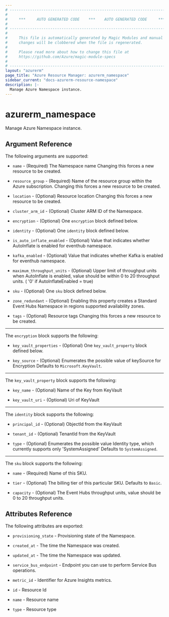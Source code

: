 ```yaml
---
# ----------------------------------------------------------------------------
#
#     ***     AUTO GENERATED CODE    ***    AUTO GENERATED CODE     ***
#
# ----------------------------------------------------------------------------
#
#     This file is automatically generated by Magic Modules and manual
#     changes will be clobbered when the file is regenerated.
#
#     Please read more about how to change this file at
#     https://github.com/Azure/magic-module-specs
#
# ----------------------------------------------------------------------------
layout: "azurerm"
page_title: "Azure Resource Manager: azurerm_namespace"
sidebar_current: "docs-azurerm-resource-namespace"
description: |-
  Manage Azure Namespace instance.
---
```


# azurerm_namespace

Manage Azure Namespace instance.


## Argument Reference

The following arguments are supported:

* `name` - (Required) The Namespace name Changing this forces a new resource to be created.

* `resource_group` - (Required) Name of the resource group within the Azure subscription. Changing this forces a new resource to be created.

* `location` - (Optional) Resource location Changing this forces a new resource to be created.

* `cluster_arm_id` - (Optional) Cluster ARM ID of the Namespace.

* `encryption` - (Optional) One `encryption` block defined below.

* `identity` - (Optional) One `identity` block defined below.

* `is_auto_inflate_enabled` - (Optional) Value that indicates whether AutoInflate is enabled for eventhub namespace.

* `kafka_enabled` - (Optional) Value that indicates whether Kafka is enabled for eventhub namespace.

* `maximum_throughput_units` - (Optional) Upper limit of throughput units when AutoInflate is enabled, value should be within 0 to 20 throughput units. ( '0' if AutoInflateEnabled = true)

* `sku` - (Optional) One `sku` block defined below.

* `zone_redundant` - (Optional) Enabling this property creates a Standard Event Hubs Namespace in regions supported availability zones.

* `tags` - (Optional) Resource tags Changing this forces a new resource to be created.

---

The `encryption` block supports the following:

* `key_vault_properties` - (Optional) One `key_vault_property` block defined below.

* `key_source` - (Optional) Enumerates the possible value of keySource for Encryption Defaults to `Microsoft.KeyVault`.


---

The `key_vault_property` block supports the following:

* `key_name` - (Optional) Name of the Key from KeyVault

* `key_vault_uri` - (Optional) Uri of KeyVault

---

The `identity` block supports the following:

* `principal_id` - (Optional) ObjectId from the KeyVault

* `tenant_id` - (Optional) TenantId from the KeyVault

* `type` - (Optional) Enumerates the possible value Identity type, which currently supports only 'SystemAssigned' Defaults to `SystemAssigned`.

---

The `sku` block supports the following:

* `name` - (Required) Name of this SKU.

* `tier` - (Optional) The billing tier of this particular SKU. Defaults to `Basic`.

* `capacity` - (Optional) The Event Hubs throughput units, value should be 0 to 20 throughput units.

## Attributes Reference

The following attributes are exported:

* `provisioning_state` - Provisioning state of the Namespace.

* `created_at` - The time the Namespace was created.

* `updated_at` - The time the Namespace was updated.

* `service_bus_endpoint` - Endpoint you can use to perform Service Bus operations.

* `metric_id` - Identifier for Azure Insights metrics.

* `id` - Resource Id

* `name` - Resource name

* `type` - Resource type
